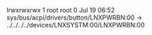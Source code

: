 lrwxrwxrwx 1 root root 0 Jul 19 06:52 sys/bus/acpi/drivers/button/LNXPWRBN:00 -> ../../../../devices/LNXSYSTM:00/LNXPWRBN:00
